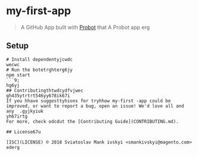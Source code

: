 # my-first-app

> A GitHub App built with [Probot](https://probot.github.io) that A Probot app
erg
## Setup

```shtyutyu
# Install dependentyjcwdc
wecwc
# Run the botetrghterg6jy
npm start
```9;
hg6yj
## Contributingthtwdcydfvjwec
gh435ytrtrt546yy678ik67i
If you hhave suggesttyhions for tryhhow my-first -app could be improved, or want to report a bug, open an issue! We'd love all and any  .gyjkyiuk
yh67irtg
For more, check odcdut the [Contributing Guide](CONTRIBUTING.md).

## License67u

[ISC](LICENSE) © 2018 Sviatoslav Mank ivskyi <smankivskyi@magento.com>
ederg
